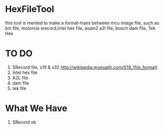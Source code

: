 # HexFileTool
this tool is mented to make a format-trans between mcu image file, such as bin file, motorola srecord,intel hex file, asam2 a2l file, bosch dam file, Tek Hex

# TO DO
1. SRecord file, s19 & s32 http://wikipedia.moesalih.com/S19_(file_format)
2. Intel hex file
3. A2L file
4. dam file
5. tek file

# What We Have
1. SRecord  ok
